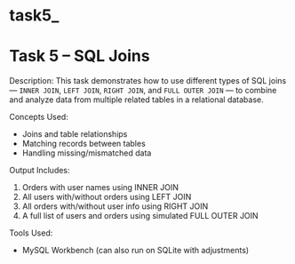 # task5_
# Task 5 – SQL Joins

 Description:
This task demonstrates how to use different types of SQL joins — `INNER JOIN`, `LEFT JOIN`, `RIGHT JOIN`, and `FULL OUTER JOIN` — to combine and analyze data from multiple related tables in a relational database.

 Concepts Used:
- Joins and table relationships
- Matching records between tables
- Handling missing/mismatched data

 Output Includes:
1. Orders with user names using INNER JOIN  
2. All users with/without orders using LEFT JOIN  
3. All orders with/without user info using RIGHT JOIN  
4. A full list of users and orders using simulated FULL OUTER JOIN  

 Tools Used:
- MySQL Workbench (can also run on SQLite with adjustments)

